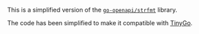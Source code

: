 This is a simplified version of the [`go-openapi/strfmt`](https://github.com/go-openapi/strfmt)
library.

The code has been simplified to make it compatible with [TinyGo](https://tinygo.org/).
